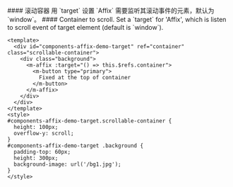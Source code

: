 <cn>
#### 滚动容器
用 `target` 设置 `Affix` 需要监听其滚动事件的元素，默认为 `window`。
</cn>

<us>
#### Container to scroll.
Set a `target` for 'Affix', which is listen to scroll event of target element (default is `window`).
</us>

```vue
<template>
  <div id="components-affix-demo-target" ref="container" class="scrollable-container">
    <div class="background">
      <m-affix :target="() => this.$refs.container">
        <m-button type="primary">
          Fixed at the top of container
        </m-button>
      </m-affix>
    </div>
  </div>
</template>
<style>
#components-affix-demo-target.scrollable-container {
  height: 100px;
  overflow-y: scroll;
}
#components-affix-demo-target .background {
  padding-top: 60px;
  height: 300px;
  background-image: url('/bg1.jpg');
}
</style>
```
